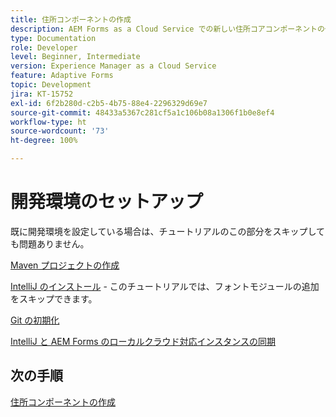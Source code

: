 ```yaml
---
title: 住所コンポーネントの作成
description: AEM Forms as a Cloud Service での新しい住所コアコンポーネントの作成
type: Documentation
role: Developer
level: Beginner, Intermediate
version: Experience Manager as a Cloud Service
feature: Adaptive Forms
topic: Development
jira: KT-15752
exl-id: 6f2b280d-c2b5-4b75-88e4-2296329d69e7
source-git-commit: 48433a5367c281cf5a1c106b08a1306f1b0e8ef4
workflow-type: ht
source-wordcount: '73'
ht-degree: 100%

---
```


# 開発環境のセットアップ

既に開発環境を設定している場合は、チュートリアルのこの部分をスキップしても問題ありません。

[Maven プロジェクトの作成](https://experienceleague.adobe.com/ja/docs/experience-manager-learn/cloud-service/forms/developing-for-cloud-service/getting-started)

[IntelliJ のインストール](https://experienceleague.adobe.com/ja/docs/experience-manager-learn/cloud-service/forms/developing-for-cloud-service/intellij-set-up) - このチュートリアルでは、フォントモジュールの追加をスキップできます。

[Git の初期化](https://experienceleague.adobe.com/ja/docs/experience-manager-learn/cloud-service/forms/developing-for-cloud-service/setup-git)

[IntelliJ と AEM Forms のローカルクラウド対応インスタンスの同期](https://experienceleague.adobe.com/ja/docs/experience-manager-learn/cloud-service/forms/developing-for-cloud-service/intellij-and-aem-sync)

## 次の手順

[住所コンポーネントの作成](./creating-address-component.md)
